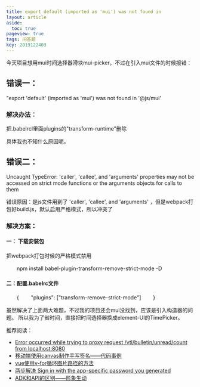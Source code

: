```yaml
---
title: export default (imported as 'mui') was not found in
layout: article
aside:
  toc: true
pageview: true
tags: 问答题
key: 2019122403
---
```




今天项目想用mui时间选择器滑块mui-picker，不过在引入mui文件的时候报错：
## 错误一：
"export 'default' (imported as 'mui') was not found in '@js/mui'

### 解决办法：

把.babelrcl里面plugins的"transform-runtime"删除

具体我也不知什么原因呢。


## 错误二：

Uncaught TypeError: 'caller', 'callee', and 'arguments' properties may not be accessed on strict mode functions or the arguments objects for calls to them

错误原因：是js文件用到了 'caller', 'callee', and 'arguments' ，但是webpack打包好build.js，默认启用严格模式，所以冲突了

### 解决方案：



#### 一： 下载安装包

把webpack打包时候的严格模式禁用

　　npm install babel-plugin-transform-remove-strict-mode -D

#### 二：配置.babelrc文件

　　{
　　"plugins": ["transform-remove-strict-mode"]
　　}


虽然解决了上面两大难题，不过我的项目还会mui没找到，应该是引入构造器的问题。
所以我为了省时间，直接把时间选择器换成element-UI的TimePicker。



推荐阅读：

- [Error occurred while trying to proxy request /vtl/bulletin/unread/count from localhost:8080](https://muitlog.com/2019/12/24/2019122401.html)
- [移动端使用canvas制作手写签名——代码事例](https://muitlog.com/2019/12/21/2019122103.html)
- [vue使用v-for循环图片路径的方法](https://muitlog.com/2019/12/21/2019122102.html)
- [两步解决 Sign in with the app-specific password you generated](https://muitlog.com/2019/12/21/2019122101.html)
- [ADK和API的区别——形象生动](https://muitlog.com/2019/11/23/ADK和API的区别-形象生动.html)
